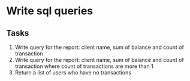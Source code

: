 # Write sql queries

## Tasks
1. Write query for the report: client name, sum of balance and count of transaction
2. Write query for the report: client name, sum of balance and count of transaction where count of transactions are more than 1
3. Return a list of users who have no transactions
